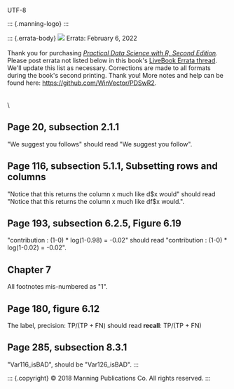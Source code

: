 UTF-8

::: {.manning-logo}
:::

::: {.errata-body}
![](https://images.manning.com/book/6/17c08ae-cbab-4305-8385-a919445938d6/Zumel-PDSR-2ed-HI.png)
Errata: February 6, 2022\
\
Thank you for purchasing [*Practical Data Science with R, Second
Edition*](https://www.manning.com/books/practical-data-science-with-r-second-edition?query=Practical%20Data%20Science%20with%20R,%20Second%20Edition).
Please post errata not listed below in this book\'s [LiveBook Errata
thread](https://livebook.manning.com/book/practical-data-science-with-r-second-edition/discussion).
We\'ll update this list as necessary. Corrections are made to all
formats during the book\'s second printing. Thank you! More notes and
help can be found here: <https://github.com/WinVector/PDSwR2>.\
\
\
\

Page 20, subsection 2.1.1
-------------------------

\"We suggest you follows\" should read \"We suggest you follow\".

Page 116, subsection 5.1.1, Subsetting rows and columns
-------------------------------------------------------

\"Notice that this returns the column x much like d\$x would\" should
read \"Notice that this returns the column x much like df\$x would.\".

Page 193, subsection 6.2.5, Figure 6.19
---------------------------------------

\"contribution : (1-0) \* log(1-0.98) = -0.02\" should read
\"contribution : (1-0) \* log(1-0.02) = -0.02\".

Chapter 7
---------

All footnotes mis-numbered as \"1\".

Page 180, figure 6.12
---------------------

The label, precision: TP/(TP + FN) should read **recall**: TP/(TP + FN)

Page 285, subsection 8.3.1
--------------------------

\"Var116_isBAD\", should be \"Var126_isBAD\".
:::

::: {.copyright}
© 2018 Manning Publications Co. All rights reserved.
:::
